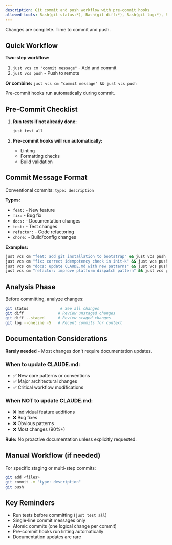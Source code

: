 ```yaml
---
description: Git commit and push workflow with pre-commit hooks
allowed-tools: Bash(git status:*), Bash(git diff:*), Bash(git log:*), Bash(just vcs cm:*), Bash(just vcs push:*)
---
```


Changes are complete. Time to commit and push.

## Quick Workflow

**Two-step workflow:**
1. `just vcs cm "commit message"` - Add and commit
2. `just vcs push` - Push to remote

**Or combine:** `just vcs cm "commit message" && just vcs push`

Pre-commit hooks run automatically during commit.

## Pre-Commit Checklist

1. **Run tests if not already done:**
   ```bash
   just test all
   ```

2. **Pre-commit hooks will run automatically:**
   - Linting
   - Formatting checks
   - Build validation

## Commit Message Format

Conventional commits: `type: description`

**Types:**
- `feat:` - New feature
- `fix:` - Bug fix
- `docs:` - Documentation changes
- `test:` - Test changes
- `refactor:` - Code refactoring
- `chore:` - Build/config changes

**Examples:**
```bash
just vcs cm "feat: add git installation to bootstrap" && just vcs push
just vcs cm "fix: correct idempotency check in init-k" && just vcs push
just vcs cm "docs: update CLAUDE.md with new patterns" && just vcs push
just vcs cm "refactor: improve platform dispatch pattern" && just vcs push
```

## Analysis Phase

Before committing, analyze changes:

```bash
git status              # See all changes
git diff               # Review unstaged changes
git diff --staged      # Review staged changes
git log --oneline -5   # Recent commits for context
```

## Documentation Considerations

**Rarely needed** - Most changes don't require documentation updates.

### When to update CLAUDE.md:
- ✅ New core patterns or conventions
- ✅ Major architectural changes
- ✅ Critical workflow modifications

### When NOT to update CLAUDE.md:
- ❌ Individual feature additions
- ❌ Bug fixes
- ❌ Obvious patterns
- ❌ Most changes (90%+)

**Rule:** No proactive documentation unless explicitly requested.

## Manual Workflow (if needed)

For specific staging or multi-step commits:

```bash
git add <files>
git commit -m "type: description"
git push
```

## Key Reminders

- Run tests before committing (`just test all`)
- Single-line commit messages only
- Atomic commits (one logical change per commit)
- Pre-commit hooks run linting automatically
- Documentation updates are rare
